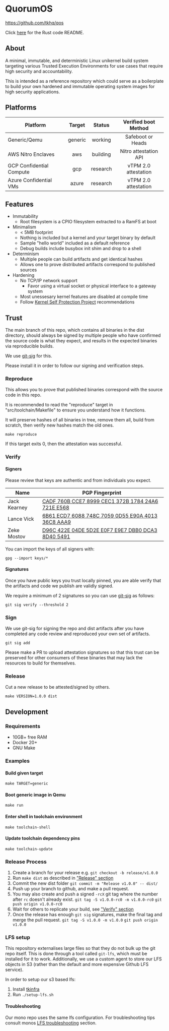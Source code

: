 # QuorumOS #

<https://github.com/tkhq/qos>

Click [here](./src/README.md) for the Rust code README.

## About ##

A minimal, immutable, and deterministic Linux unikernel build system targeting
various Trusted Execution Environments for use cases that require high security
and accountability.

This is intended as a reference repository which could serve as a boilerplate
to build your own hardened and immutable operating system images for high
security applications.

## Platforms ##

| Platform                   | Target  | Status   | Verified boot Method  |
|----------------------------|:-------:|:--------:|:---------------------:|
| Generic/Qemu               | generic | working  | Safeboot or Heads     |
| AWS Nitro Enclaves         | aws     | building | Nitro attestation API |
| GCP Confidential Compute   | gcp     | research | vTPM 2.0 attestation  |
| Azure Confidential VMs     | azure   | research | vTPM 2.0 attestation  |

## Features ##

 * Immutability
   * Root filesystem is a CPIO filesystem extracted to a RamFS at boot
 * Minimalism
   * < 5MB footprint
   * Nothing is included but a kernel and your target binary by default
   * Sample "hello world" included as a default reference
   * Debug builds include busybox init shim and drop to a shell
 * Determinism
   * Multiple people can build artifacts and get identical hashes
   * Allows one to prove distributed artifacts correspond to published sources
 * Hardening
   * No TCP/IP network support
     * Favor using a virtual socket or physical interface to a gateway system
   * Most unessesary kernel features are disabled at compile time
   * Follow [Kernel Self Protection Project](kspp) recommendations

[kspp]: https://kernsec.org/wiki/index.php/Kernel_Self_Protection_Project

## Trust ##

The main branch of this repo, which contains all binaries in the dist
directory, should always be signed by multiple people who have confirmed the
source code is what they expect, and results in the expected binaries via
reproducible builds.

We use [git-sig][gs] for this.

Please install it in order to follow our signing and verification steps.

### Reproduce ###

This allows you to prove that published binaries correspond with the source
code in this repo.

It is recommended to read the "reproduce" target in "src/toolchain/Makefile" to
ensure you understand how it functions.

It will preserve hashes of all binaries in tree, remove them all, build from
scratch, then verify new hashes match the old ones.

```
make reproduce
```

If this target exits 0, then the attestation was successful.

### Verify ###

#### Signers

Please review that keys are authentic and from individuals you expect.

| Name             | PGP Fingerprint                                                                          |
|------------------|------------------------------------------------------------------------------------------|
| Jack Kearney     |[CADF 760B CCE7 8999 CEC1 372B 1784 24A6 721E E568](https://keyoxide.org/178424A6721EE568)|
| Lance Vick       |[6B61 ECD7 6088 748C 7059 0D55 E90A 4013 36C8 AAA9](https://keyoxide.org/E90A401336C8AAA9)|
| Zeke Mostov      |[D96C 422E 04DE 5D2E E0F7 E9E7 DBB0 DCA3 8D40 5491](https://keyoxide.org/DBB0DCA38D405491)|


You can import the keys of all signers with:

```
gpg --import keys/*
```

#### Signatures

Once you have public keys you trust locally pinned, you are able verify that
the artifacts and code we publish are validly signed.

We require a minimum of 2 signatures so you can use [git-sig][gs] as follows:

```
git sig verify --threshold 2
```

### Sign ###

We use git-sig for signing the repo and dist artifacts after you have completed
any code review and reproduced your own set of artifacts.

```
git sig add
```

Please make a PR to upload attestation signatures so that this trust can be
preserved for other consumers of these binaries that may lack the resources
to build for themselves.

### Release ###

Cut a new release to be attested/signed by others.

```
make VERSION=1.0.0 dist
```

## Development ##

### Requirements ###

 * 10GB+ free RAM
 * Docker 20+
 * GNU Make

### Examples ###

#### Build given target
```
make TARGET=generic
```

#### Boot generic image in Qemu
```
make run
```

#### Enter shell in toolchain environment
```
make toolchain-shell
```

#### Update toolchain dependency pins
```
make toolchain-update
```


### Release Process

 1. Create a branch for your release e.g.
    `git checkout -b release/v1.0.0`
 2. Run `make dist` as described in ["Release" section](#release)
 3. Commit the new dist folder `git commit -m "Release v1.0.0" -- dist/`
 4. Push up your branch to github, and make a pull request.
 5. You may also create and push a signed `-rcX` git tag where the number after `rc` doesn't already exist.
    `git tag -S v1.0.0-rc0 -m v1.0.0-rc0`
    `git push origin v1.0.0-rc0`
 6. Wait for others to replicate your build, see ["Verify" section](#verify)
 7. Once the release has enough `git sig` signatures, make the final tag and merge the pull request.
    `git tag -S v1.0.0 -m v1.0.0`
    `git push origin v1.0.0`


[gs]: https://codeberg.org/distrust/git-sig

### LFS setup

This repository externalises large files so that they do not bulk up the git repo itself.
This is done through a tool called `git-lfs`, which must be installed for it to work.
Additionally, we use a custom agent to store our LFS objects in S3 (rather than the default and more expensive Github LFS service).

In order to setup our s3 based lfs:

1) Install [tkinfra](https://github.com/tkhq/mono/tree/main/src/go/tkinfra)
2) Run `./setup-lfs.sh`

#### Troubleshooting

Our mono repo uses the same lfs configuration. For troubleshooting tips consult monos [LFS troubleshooting](https://github.com/tkhq/mono#troubleshooting-lfs) section.
